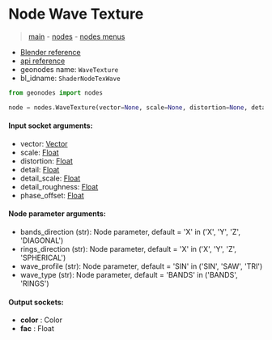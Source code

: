 # Node Wave Texture

> [main](../structure.md) - [nodes](nodes.md) - [nodes menus](nodes_menus.md)

- [Blender reference](https://docs.blender.org/manual/en/latest/modeling/geometry_nodes/texture/wave.html)
- [api reference](https://docs.blender.org/api/current/bpy.types.ShaderNodeTexWave.html)
- geonodes name: `WaveTexture`
- bl_idname: `ShaderNodeTexWave`

```python
from geonodes import nodes

node = nodes.WaveTexture(vector=None, scale=None, distortion=None, detail=None, detail_scale=None, detail_roughness=None, phase_offset=None, bands_direction='X', rings_direction='X', wave_profile='SIN', wave_type='BANDS')
```

#### Input socket arguments:

- vector: [Vector](Vector.md)
- scale: [Float](Float.md)
- distortion: [Float](Float.md)
- detail: [Float](Float.md)
- detail_scale: [Float](Float.md)
- detail_roughness: [Float](Float.md)
- phase_offset: [Float](Float.md)

#### Node parameter arguments:

- bands_direction (str): Node parameter, default = 'X' in ('X', 'Y', 'Z', 'DIAGONAL')
- rings_direction (str): Node parameter, default = 'X' in ('X', 'Y', 'Z', 'SPHERICAL')
- wave_profile (str): Node parameter, default = 'SIN' in ('SIN', 'SAW', 'TRI')
- wave_type (str): Node parameter, default = 'BANDS' in ('BANDS', 'RINGS')

#### Output sockets:

- **color** : Color
- **fac** : Float

